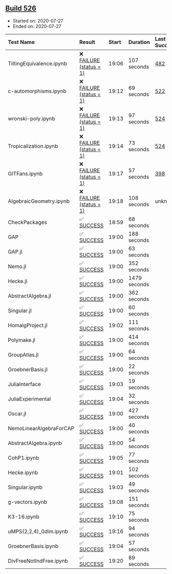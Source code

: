 ## [Build 526](https://oscarci.mathematik.uni-kl.de/job/oscar-stable/526/)

* Started on: 2020-07-27
* Ended on: 2020-07-27

| Test Name    | Result | Start | Duration | Last Success | First Failure |
|:-------------|:-------|:------|:---------|:-------------|:--------------|
| TiltingEquivalence.ipynb | ❌ [FAILURE (status = 1)](https://oscarci.mathematik.uni-kl.de/job/oscar-stable/526/artifact/logs/build-526/TiltingEquivalence.ipynb.log) | 19:06 | 107 seconds | [482](https://oscarci.mathematik.uni-kl.de/job/oscar-stable/482/) | [483](https://oscarci.mathematik.uni-kl.de/job/oscar-stable/483/) |
| c-automorphisms.ipynb | ❌ [FAILURE (status = 1)](https://oscarci.mathematik.uni-kl.de/job/oscar-stable/526/artifact/logs/build-526/c-automorphisms.ipynb.log) | 19:12 | 69 seconds | [522](https://oscarci.mathematik.uni-kl.de/job/oscar-stable/522/) | [523](https://oscarci.mathematik.uni-kl.de/job/oscar-stable/523/) |
| wronski-poly.ipynb | ❌ [FAILURE (status = 1)](https://oscarci.mathematik.uni-kl.de/job/oscar-stable/526/artifact/logs/build-526/wronski-poly.ipynb.log) | 19:13 | 97 seconds | [524](https://oscarci.mathematik.uni-kl.de/job/oscar-stable/524/) | [525](https://oscarci.mathematik.uni-kl.de/job/oscar-stable/525/) |
| Tropicalization.ipynb | ❌ [FAILURE (status = 1)](https://oscarci.mathematik.uni-kl.de/job/oscar-stable/526/artifact/logs/build-526/Tropicalization.ipynb.log) | 19:14 | 73 seconds | [524](https://oscarci.mathematik.uni-kl.de/job/oscar-stable/524/) | [525](https://oscarci.mathematik.uni-kl.de/job/oscar-stable/525/) |
| GITFans.ipynb | ❌ [FAILURE (status = 1)](https://oscarci.mathematik.uni-kl.de/job/oscar-stable/526/artifact/logs/build-526/GITFans.ipynb.log) | 19:17 | 57 seconds | [398](https://oscarci.mathematik.uni-kl.de/job/oscar-stable/398/) | [399](https://oscarci.mathematik.uni-kl.de/job/oscar-stable/399/) |
| AlgebraicGeometry.ipynb | ❌ [FAILURE (status = 1)](https://oscarci.mathematik.uni-kl.de/job/oscar-stable/526/artifact/logs/build-526/AlgebraicGeometry.ipynb.log) | 19:18 | 108 seconds | unknown | unknown |
| CheckPackages | ✅ [SUCCESS](https://oscarci.mathematik.uni-kl.de/job/oscar-stable/526/artifact/logs/build-526/CheckPackages.log) | 18:59 | 68 seconds |  |  |
| GAP | ✅ [SUCCESS](https://oscarci.mathematik.uni-kl.de/job/oscar-stable/526/artifact/logs/build-526/GAP.log) | 19:00 | 188 seconds |  |  |
| GAP.jl | ✅ [SUCCESS](https://oscarci.mathematik.uni-kl.de/job/oscar-stable/526/artifact/logs/build-526/GAP.jl.log) | 19:00 | 63 seconds |  |  |
| Nemo.jl | ✅ [SUCCESS](https://oscarci.mathematik.uni-kl.de/job/oscar-stable/526/artifact/logs/build-526/Nemo.jl.log) | 19:00 | 352 seconds |  |  |
| Hecke.jl | ✅ [SUCCESS](https://oscarci.mathematik.uni-kl.de/job/oscar-stable/526/artifact/logs/build-526/Hecke.jl.log) | 19:00 | 1479 seconds |  |  |
| AbstractAlgebra.jl | ✅ [SUCCESS](https://oscarci.mathematik.uni-kl.de/job/oscar-stable/526/artifact/logs/build-526/AbstractAlgebra.jl.log) | 19:00 | 362 seconds |  |  |
| Singular.jl | ✅ [SUCCESS](https://oscarci.mathematik.uni-kl.de/job/oscar-stable/526/artifact/logs/build-526/Singular.jl.log) | 19:00 | 60 seconds |  |  |
| HomalgProject.jl | ✅ [SUCCESS](https://oscarci.mathematik.uni-kl.de/job/oscar-stable/526/artifact/logs/build-526/HomalgProject.jl.log) | 19:02 | 111 seconds |  |  |
| Polymake.jl | ✅ [SUCCESS](https://oscarci.mathematik.uni-kl.de/job/oscar-stable/526/artifact/logs/build-526/Polymake.jl.log) | 19:00 | 414 seconds |  |  |
| GroupAtlas.jl | ✅ [SUCCESS](https://oscarci.mathematik.uni-kl.de/job/oscar-stable/526/artifact/logs/build-526/GroupAtlas.jl.log) | 19:00 | 64 seconds |  |  |
| GroebnerBasis.jl | ✅ [SUCCESS](https://oscarci.mathematik.uni-kl.de/job/oscar-stable/526/artifact/logs/build-526/GroebnerBasis.jl.log) | 19:00 | 22 seconds |  |  |
| JuliaInterface | ✅ [SUCCESS](https://oscarci.mathematik.uni-kl.de/job/oscar-stable/526/artifact/logs/build-526/JuliaInterface.log) | 19:03 | 19 seconds |  |  |
| JuliaExperimental | ✅ [SUCCESS](https://oscarci.mathematik.uni-kl.de/job/oscar-stable/526/artifact/logs/build-526/JuliaExperimental.log) | 19:04 | 32 seconds |  |  |
| Oscar.jl | ✅ [SUCCESS](https://oscarci.mathematik.uni-kl.de/job/oscar-stable/526/artifact/logs/build-526/Oscar.jl.log) | 19:00 | 427 seconds |  |  |
| NemoLinearAlgebraForCAP | ✅ [SUCCESS](https://oscarci.mathematik.uni-kl.de/job/oscar-stable/526/artifact/logs/build-526/NemoLinearAlgebraForCAP.log) | 19:00 | 40 seconds |  |  |
| AbstractAlgebra.ipynb | ✅ [SUCCESS](https://oscarci.mathematik.uni-kl.de/job/oscar-stable/526/artifact/logs/build-526/AbstractAlgebra.ipynb.log) | 19:00 | 54 seconds |  |  |
| CohP1.ipynb | ✅ [SUCCESS](https://oscarci.mathematik.uni-kl.de/job/oscar-stable/526/artifact/logs/build-526/CohP1.ipynb.log) | 19:05 | 77 seconds |  |  |
| Hecke.ipynb | ✅ [SUCCESS](https://oscarci.mathematik.uni-kl.de/job/oscar-stable/526/artifact/logs/build-526/Hecke.ipynb.log) | 19:01 | 102 seconds |  |  |
| Singular.ipynb | ✅ [SUCCESS](https://oscarci.mathematik.uni-kl.de/job/oscar-stable/526/artifact/logs/build-526/Singular.ipynb.log) | 19:03 | 49 seconds |  |  |
| g-vectors.ipynb | ✅ [SUCCESS](https://oscarci.mathematik.uni-kl.de/job/oscar-stable/526/artifact/logs/build-526/g-vectors.ipynb.log) | 19:08 | 151 seconds |  |  |
| K3-16.ipynb | ✅ [SUCCESS](https://oscarci.mathematik.uni-kl.de/job/oscar-stable/526/artifact/logs/build-526/K3-16.ipynb.log) | 19:10 | 75 seconds |  |  |
| uMPS(2,2,4)_0dim.ipynb | ✅ [SUCCESS](https://oscarci.mathematik.uni-kl.de/job/oscar-stable/526/artifact/logs/build-526/uMPS-2-2-4-_0dim.ipynb.log) | 19:16 | 94 seconds |  |  |
| GroebnerBasis.ipynb | ✅ [SUCCESS](https://oscarci.mathematik.uni-kl.de/job/oscar-stable/526/artifact/logs/build-526/GroebnerBasis.ipynb.log) | 19:04 | 57 seconds |  |  |
| DivFreeNotIndFree.ipynb | ✅ [SUCCESS](https://oscarci.mathematik.uni-kl.de/job/oscar-stable/526/artifact/logs/build-526/DivFreeNotIndFree.ipynb.log) | 19:20 | 89 seconds |  |  |
